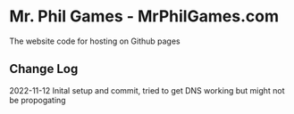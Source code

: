 # Mr. Phil Games - MrPhilGames.com
The website code for hosting on Github pages

## Change Log
2022-11-12 Inital setup and commit, tried to get DNS working but might not be propogating
